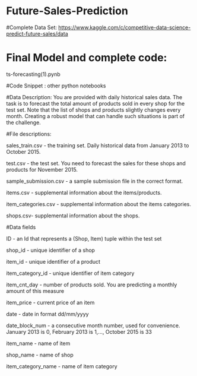 # Future-Sales-Prediction

#Complete Data Set:
https://www.kaggle.com/c/competitive-data-science-predict-future-sales/data

# Final Model and complete code:
ts-forecasting(1).pynb

#Code Snippet  : other python notebooks

#Data  Description:
You are provided with daily historical sales data. 
The task is to forecast the total amount of products sold in every shop for the test set. 
Note that the list of shops and products slightly changes every month. Creating a robust model that can handle such situations is part of the challenge.

#File descriptions:

sales_train.csv - the training set. Daily historical data from January 2013 to October 2015.

test.csv - the test set. You need to forecast the sales for these shops and products for November 2015.

sample_submission.csv - a sample submission file in the correct format.

items.csv - supplemental information about the items/products.

item_categories.csv  - supplemental information about the items categories.

shops.csv- supplemental information about the shops.

#Data fields

ID - an Id that represents a (Shop, Item) tuple within the test set

shop_id - unique identifier of a shop

item_id - unique identifier of a product


item_category_id - unique identifier of item category

item_cnt_day - number of products sold. You are predicting a monthly amount of this measure

item_price - current price of an item

date - date in format dd/mm/yyyy

date_block_num - a consecutive month number, used for convenience. January 2013 is 0, February 2013 is 1,..., October 2015 is 33

item_name - name of item

shop_name - name of shop

item_category_name - name of item category
